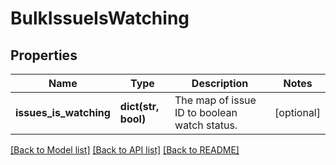 # BulkIssueIsWatching

## Properties
Name | Type | Description | Notes
------------ | ------------- | ------------- | -------------
**issues_is_watching** | **dict(str, bool)** | The map of issue ID to boolean watch status. | [optional] 

[[Back to Model list]](../README.md#documentation-for-models) [[Back to API list]](../README.md#documentation-for-api-endpoints) [[Back to README]](../README.md)

